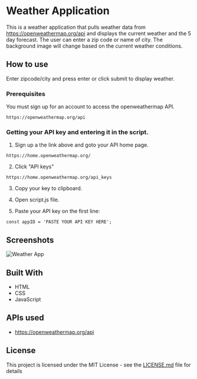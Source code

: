 # Weather Application

This is a weather application that pulls weather data from https://openweathermap.org/api and displays the current weather and the 5 day forecast. The user can enter a zip code or name of city. The background image will change based on the current weather conditions.

## How to use

Enter zipcode/city and press enter or click submit to display weather.

### Prerequisites

You must sign up for an account to access the openweathermap API.

```
https://openweathermap.org/api
```

### Getting your API key and entering it in the script.

1. Sign up a the link above and goto your API home page.

```
https://home.openweathermap.org/
```

2. Click "API keys"

```
https://home.openweathermap.org/api_keys
```

3. Copy your key to clipboard.

4. Open script.js file.

5. Paste your API key on the first line:

```
const appID = 'PASTE YOUR API KEY HERE';
```
## Screenshots

![Weather App](http://i64.tinypic.com/29bukl.jpg "Displaying Weather")

## Built With

* HTML
* CSS
* JavaScript

## APIs used

* https://openweathermap.org/api

## License

This project is licensed under the MIT License - see the [LICENSE.md](LICENSE.md) file for details